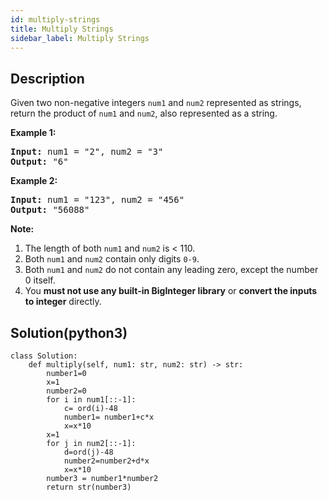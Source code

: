 ```yaml
---
id: multiply-strings
title: Multiply Strings
sidebar_label: Multiply Strings
---
```

## Description
<div class="description">
<p>Given two non-negative integers <code>num1</code> and <code>num2</code> represented as strings, return the product of <code>num1</code> and <code>num2</code>, also represented as a string.</p>

<p><strong>Example 1:</strong></p>

<pre>
<strong>Input:</strong> num1 = &quot;2&quot;, num2 = &quot;3&quot;
<strong>Output:</strong> &quot;6&quot;</pre>

<p><strong>Example 2:</strong></p>

<pre>
<strong>Input:</strong> num1 = &quot;123&quot;, num2 = &quot;456&quot;
<strong>Output:</strong> &quot;56088&quot;
</pre>

<p><strong>Note:</strong></p>

<ol>
	<li>The length of both <code>num1</code> and <code>num2</code> is &lt; 110.</li>
	<li>Both <code>num1</code> and <code>num2</code> contain&nbsp;only digits <code>0-9</code>.</li>
	<li>Both <code>num1</code> and <code>num2</code>&nbsp;do not contain any leading zero, except the number 0 itself.</li>
	<li>You <strong>must not use any built-in BigInteger library</strong> or <strong>convert the inputs to integer</strong> directly.</li>
</ol>

</div>

## Solution(python3)
```python3
class Solution:
    def multiply(self, num1: str, num2: str) -> str:
        number1=0
        x=1
        number2=0    
        for i in num1[::-1]:
            c= ord(i)-48
            number1= number1+c*x
            x=x*10
        x=1
        for j in num2[::-1]:
            d=ord(j)-48
            number2=number2+d*x
            x=x*10
        number3 = number1*number2
        return str(number3)
```